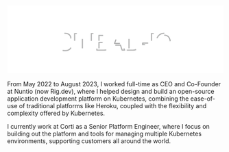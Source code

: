 ![SIBBAD-IO](header.svg)

From May 2022 to August 2023, I worked full-time as CEO and Co-Founder at Nuntio (now Rig.dev), where I helped design and build an open-source application development platform on Kubernetes, combining the ease-of-use of traditional platforms like Heroku, coupled with the flexibility and complexity offered by Kubernetes.

I currently work at Corti as a Senior Platform Engineer, where I focus on building out the platform and tools for managing multiple Kubernetes environments, supporting customers all around the world.
